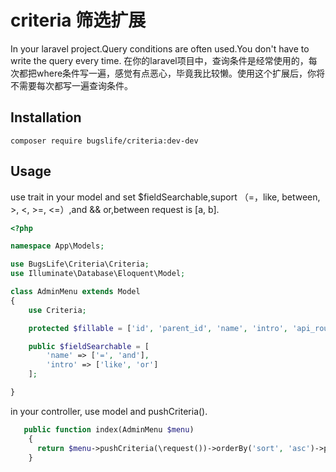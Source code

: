 # criteria 筛选扩展
In your laravel project.Query conditions are often used.You don't have to write the query every time.
在你的laravel项目中，查询条件是经常使用的，每次都把where条件写一遍，感觉有点恶心，毕竟我比较懒。使用这个扩展后，你将不需要每次都写一遍查询条件。

## Installation
```
composer require bugslife/criteria:dev-dev
```
## Usage
use trait in your model and set $fieldSearchable,suport （=，like, between, >, <, >=, <=）,and && or,between request is [a, b].
```php
<?php

namespace App\Models;

use BugsLife\Criteria\Criteria;
use Illuminate\Database\Eloquent\Model;

class AdminMenu extends Model
{
    use Criteria;

    protected $fillable = ['id', 'parent_id', 'name', 'intro', 'api_router', 'vue_router', 'state', 'sort', 'ico'];

    public $fieldSearchable = [
        'name' => ['=', 'and'],
        'intro' => ['like', 'or']
    ];

}
```
in your controller, use model and pushCriteria().
```php
   public function index(AdminMenu $menu)
    {
      return $menu->pushCriteria(\request())->orderBy('sort', 'asc')->paginate(10)
    }
```

